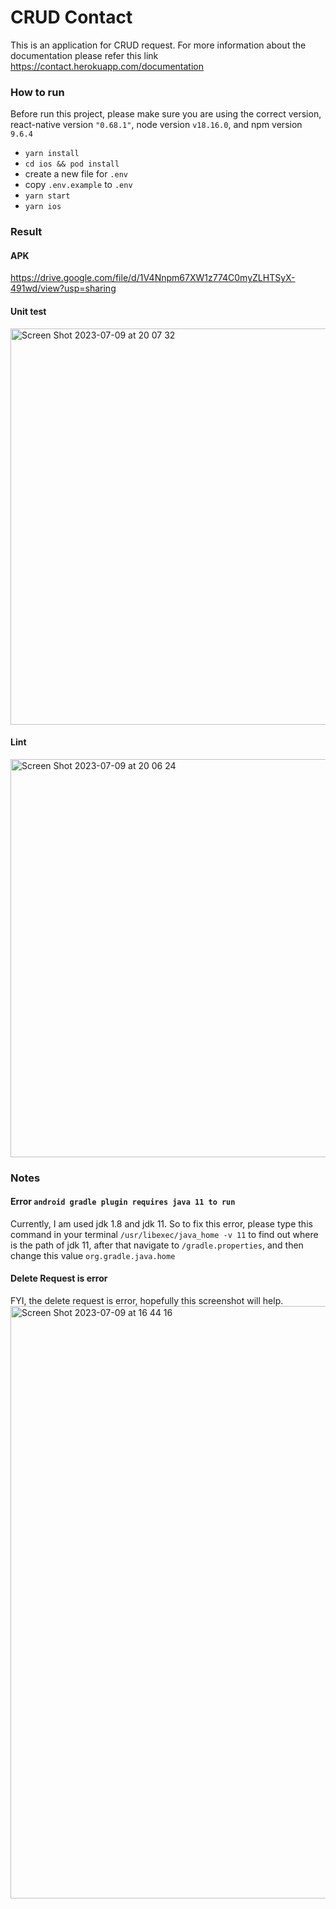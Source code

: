 # CRUD Contact
This is an application for CRUD request.
For more information about the documentation please refer this link https://contact.herokuapp.com/documentation

### How to run
Before run this project, please make sure you are using the correct version, react-native version `"0.68.1"`, node version `v18.16.0`, and npm version `9.6.4`
- `yarn install`
- `cd ios && pod install`
- create a new file for `.env`
- copy `.env.example` to `.env`
- `yarn start`
- `yarn ios`

### Result
#### APK
https://drive.google.com/file/d/1V4Nnpm67XW1z774C0myZLHTSyX-491wd/view?usp=sharing

#### Unit test
<img width="634" alt="Screen Shot 2023-07-09 at 20 07 32" src="https://github.com/gandarain/Ganda_Apptest/assets/27923352/25424be3-1f71-4dde-bc19-9f26ee09d4f5">

#### Lint
<img width="637" alt="Screen Shot 2023-07-09 at 20 06 24" src="https://github.com/gandarain/Ganda_Apptest/assets/27923352/fa5e5d68-07e0-49dd-8567-c9af6ece297a">

### Notes
#### Error `android gradle plugin requires java 11 to run`
Currently, I am used jdk 1.8 and jdk 11. So to fix this error, please type this command in your terminal `/usr/libexec/java_home -v 11` to find out where is the path of jdk 11, after that navigate to `/gradle.properties`, and then change this value `org.gradle.java.home`

#### Delete Request is error
FYI, the delete request is error, hopefully this screenshot will help.
<img width="948" alt="Screen Shot 2023-07-09 at 16 44 16" src="https://github.com/gandarain/Ganda_Apptest/assets/27923352/3a238fd0-5e32-4932-914c-a56450ba3d93">

